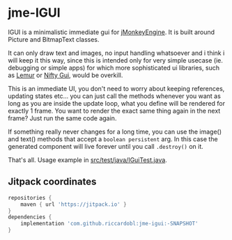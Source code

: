 # jme-IGUI

IGUI is a minimalistic immediate gui for [jMonkeyEngine](https://jmonkeyengine.org). It is built around Picture and BitmapText classes.

It can only draw text and images, no input handling whatsoever and i think i will keep it this way, since this is intended only for very simple usecase (ie. debugging or simple apps) for which more sophisticated ui libraries, such as [Lemur](https://github.com/jMonkeyEngine-Contributions/Lemur) or [Nifty Gui](https://wiki.jmonkeyengine.org/docs/3.3/core/gui/nifty_gui.html), would be overkill.

This is an immediate UI, you don't need to worry about keeping references, updating states etc...  you can just call the methods whenever you want as long as you are inside the update loop, what you define will be rendered for exactly 1 frame. You want to render the exact same thing again in the next frame? Just run the same code again.

If something really never changes for a long time, you can use the image() and text() methods that accept a `boolean persistent` arg. In this case the generated component will live forever until you call `.destroy()` on it.

That's all. Usage example in [src/test/java/IGuiTest.java](src/test/java/IGuiTest.java).


## Jitpack coordinates

```gradle
repositories {
	maven { url 'https://jitpack.io' }
}
dependencies {
    implementation 'com.github.riccardobl:jme-igui:-SNAPSHOT'
}
```